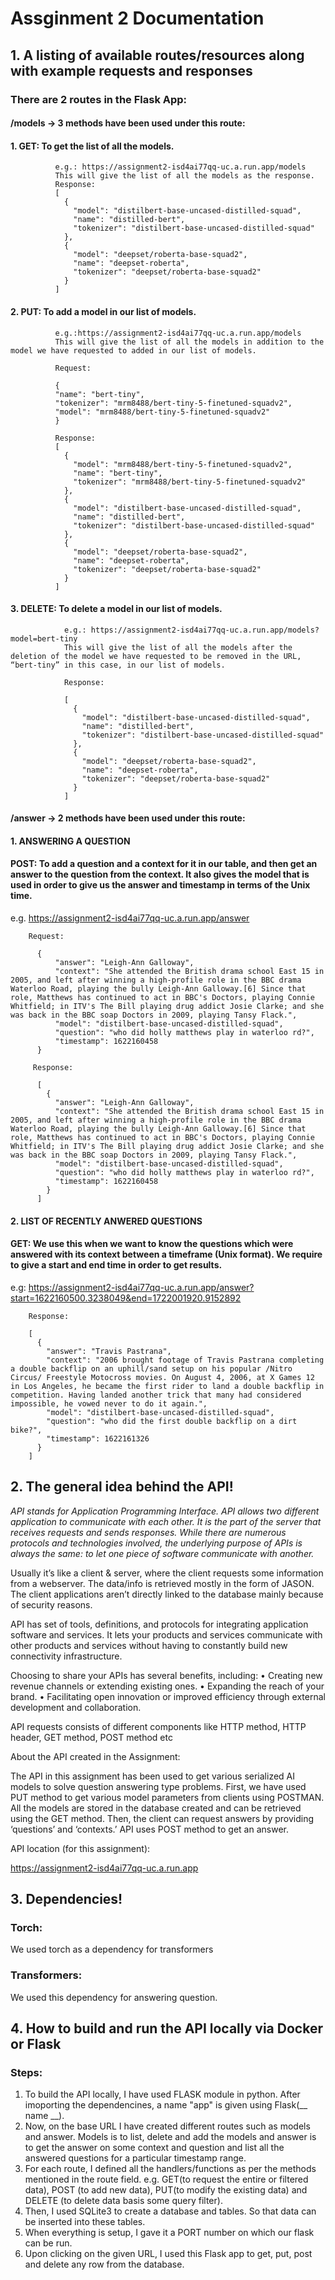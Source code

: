 # Assginment 2 Documentation

## 1. A listing of available routes/resources along with example requests and responses
### There are 2 routes in the Flask App:
#### /models -> 3 methods have been used under this route: 
  #### 1. GET: To get the list of all the models. 
              e.g.: https://assignment2-isd4ai77qq-uc.a.run.app/models 
              This will give the list of all the models as the response.
              Response:
              [
                {
                  "model": "distilbert-base-uncased-distilled-squad", 
                  "name": "distilled-bert", 
                  "tokenizer": "distilbert-base-uncased-distilled-squad"
                }, 
                {
                  "model": "deepset/roberta-base-squad2", 
                  "name": "deepset-roberta", 
                  "tokenizer": "deepset/roberta-base-squad2"
                }
              ]


  #### 2. PUT: To add a model in our list of models. 
              e.g.:https://assignment2-isd4ai77qq-uc.a.run.app/models 
              This will give the list of all the models in addition to the model we have requested to added in our list of models.

              Request:

              {
              "name": "bert-tiny",
              "tokenizer": "mrm8488/bert-tiny-5-finetuned-squadv2",
              "model": "mrm8488/bert-tiny-5-finetuned-squadv2"
              }

              Response:
              [
                {
                  "model": "mrm8488/bert-tiny-5-finetuned-squadv2", 
                  "name": "bert-tiny", 
                  "tokenizer": "mrm8488/bert-tiny-5-finetuned-squadv2"
                }, 
                {
                  "model": "distilbert-base-uncased-distilled-squad", 
                  "name": "distilled-bert", 
                  "tokenizer": "distilbert-base-uncased-distilled-squad"
                }, 
                {
                  "model": "deepset/roberta-base-squad2", 
                  "name": "deepset-roberta", 
                  "tokenizer": "deepset/roberta-base-squad2"
                }
              ]
  #### 3. DELETE: To delete a model in our list of models. 
                e.g.: https://assignment2-isd4ai77qq-uc.a.run.app/models?model=bert-tiny
                This will give the list of all the models after the deletion of the model we have requested to be removed in the URL, “bert-tiny” in this case, in our list of models.

                Response:

                [
                  {
                    "model": "distilbert-base-uncased-distilled-squad", 
                    "name": "distilled-bert", 
                    "tokenizer": "distilbert-base-uncased-distilled-squad"
                  }, 
                  {
                    "model": "deepset/roberta-base-squad2", 
                    "name": "deepset-roberta", 
                    "tokenizer": "deepset/roberta-base-squad2"
                  }
                ]

#### /answer -> 2 methods have been used under this route: 
#### 1. ANSWERING A QUESTION
####  POST: To add a question and a context for it in our table, and then get an answer to the question from the context. It also gives the model that is used in order to give us the answer and timestamp in terms of the Unix time.
e.g. https://assignment2-isd4ai77qq-uc.a.run.app/answer

        Request:

          {
              "answer": "Leigh-Ann Galloway", 
              "context": "She attended the British drama school East 15 in 2005, and left after winning a high-profile role in the BBC drama Waterloo Road, playing the bully Leigh-Ann Galloway.[6] Since that role, Matthews has continued to act in BBC's Doctors, playing Connie Whitfield; in ITV's The Bill playing drug addict Josie Clarke; and she was back in the BBC soap Doctors in 2009, playing Tansy Flack.", 
              "model": "distilbert-base-uncased-distilled-squad", 
              "question": "who did holly matthews play in waterloo rd?", 
              "timestamp": 1622160458
          }

         Response:

          [
            {
              "answer": "Leigh-Ann Galloway", 
              "context": "She attended the British drama school East 15 in 2005, and left after winning a high-profile role in the BBC drama Waterloo Road, playing the bully Leigh-Ann Galloway.[6] Since that role, Matthews has continued to act in BBC's Doctors, playing Connie Whitfield; in ITV's The Bill playing drug addict Josie Clarke; and she was back in the BBC soap Doctors in 2009, playing Tansy Flack.", 
              "model": "distilbert-base-uncased-distilled-squad", 
              "question": "who did holly matthews play in waterloo rd?", 
              "timestamp": 1622160458
            }
          ]

#### 2. LIST OF RECENTLY ANWERED QUESTIONS
#### GET: We use this when we want to know the questions which were answered with its context between a timeframe (Unix format). We require to give a start and end time in order to get results.
e.g:  https://assignment2-isd4ai77qq-uc.a.run.app/answer?start=1622160500.3238049&end=1722001920.9152892

        Response:

        [
          {
            "answer": "Travis Pastrana", 
            "context": "2006 brought footage of Travis Pastrana completing a double backflip on an uphill/sand setup on his popular /Nitro Circus/ Freestyle Motocross movies. On August 4, 2006, at X Games 12 in Los Angeles, he became the first rider to land a double backflip in competition. Having landed another trick that many had considered impossible, he vowed never to do it again.", 
            "model": "distilbert-base-uncased-distilled-squad", 
            "question": "who did the first double backflip on a dirt bike?", 
            "timestamp": 1622161326
          }
        ]

## 2. The general idea behind the API!
_API stands for Application Programming Interface. API allows two different application to communicate with each other. It is the part of the server that receives requests and sends responses. While there are numerous protocols and technologies involved, the underlying purpose of APIs is always the same: to let one piece of software communicate with another._

Usually it’s like a client & server, where the client requests some information from a webserver. The data/info is retrieved mostly in the form of JASON. The client applications aren’t directly linked to the database mainly because of security reasons. 

API has set of tools, definitions, and protocols for integrating application software and services. It lets your products and services communicate with other products and services without having to constantly build new connectivity infrastructure.

Choosing to share your APIs has several benefits, including:
•	Creating new revenue channels or extending existing ones.
•	Expanding the reach of your brand.
•	Facilitating open innovation or improved efficiency through external development and collaboration.

API requests consists of different components like HTTP method, HTTP header, GET method, POST method etc

About the API created in the Assignment:

The API in this assignment has been used to get various serialized AI models to solve question answering type problems.  First, we have used PUT method to get various model parameters from clients using POSTMAN. All the models are stored in the database created and can be retrieved using the GET method. Then, the client can request answers by providing ‘questions’ and ‘contexts.’ API uses POST method to get an answer.  

API location (for this assignment):

https://assignment2-isd4ai77qq-uc.a.run.app

## 3. Dependencies!
    
### Torch: 
We used torch as a dependency for transformers

### Transformers: 
We used this dependency for answering question.


## 4. How to build and run the API locally via Docker or Flask
### Steps:
1. To build the API locally, I have used FLASK module in python. After imoporting the dependencines, a name "app" is given using Flask(__ name __). 
2. Now, on the base URL I have created different routes such as models and answer.  Models is to list, delete and add the models and answer is to get the answer on some context and question and list all the answered questions for a particular timestamp range.
3. For each route, I defined all the handlers/functions as per the methods mentioned in the route field. e.g. GET(to request the entire or filtered data), POST (to add new data), PUT(to modify the existing data) and DELETE (to delete data basis some query filter). 
4. Then, I used SQLite3 to create a database and tables. So that data can be inserted into these tables.
5. When everything is setup, I gave it a PORT number on which our flask can be run. 
6. Upon clicking on the given URL, I used this Flask app to get, put, post and delete any row from the database.     
